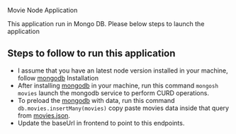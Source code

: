 Movie Node Application

This application run in Mongo DB. Please below steps to launch the application

## Steps to follow to run this application

- I assume that you have an latest node version installed in your machine, follow [mongodb](https://docs.mongodb.com/manual/installation/) Installation
- After installing [mongodb](https://docs.mongodb.com/manual/installation/) in your machine, run this command `mongosh movies` launch the mongodb service to perform CURD operations.
- To preload the [mongodb](https://docs.mongodb.com/manual/installation/) with data, run this command `db.movies.insertMany(movies)` copy paste movies data inside that query from [movies.json](https://github.com/UmarMydeen/movie-app-node/blob/master/fake/movies.json).
- Update the baseUrl in frontend to point to this endpoints.
